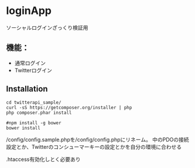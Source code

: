 # loginApp
ソーシャルログインざっくり検証用  
## 機能：  
* 通常ログイン  
* Twitterログイン

## Installation
```
cd twitterapi_sample/
curl -sS https://getcomposer.org/installer | php
php composer.phar install

#npm install -g bower
bower install

```
/config/config.sample.phpを/config/config.phpにリネーム。
中のPDOの接続設定とか、Twitterのコンシューマーキーの設定とかを自分の環境に合わせる


.htaccess有効化しとく必要あり


